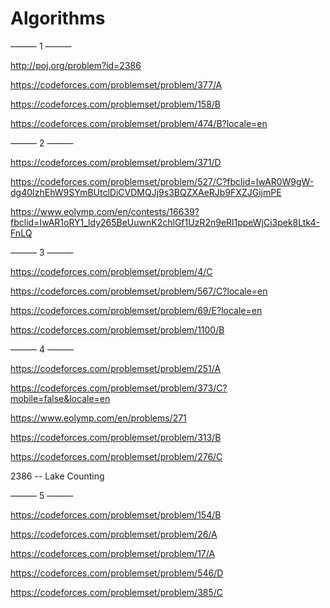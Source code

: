 # Algorithms
——— 1 ———

http://poj.org/problem?id=2386

https://codeforces.com/problemset/problem/377/A

https://codeforces.com/problemset/problem/158/B

https://codeforces.com/problemset/problem/474/B?locale=en


——— 2 ———

https://codeforces.com/problemset/problem/371/D

https://codeforces.com/problemset/problem/527/C?fbclid=IwAR0W9gW-dg40IzhEhW9SYmBUtclDiCVDMQJj9s3BQZXAeRJb9FXZJGijmPE

https://www.eolymp.com/en/contests/16639?fbclid=IwAR1oRY1_ldy265BeUuwnK2chlGf1UzR2n9eRl1ppeWjCi3pek8Ltk4-FnLQ


——— 3 ———

https://codeforces.com/problemset/problem/4/C

https://codeforces.com/problemset/problem/567/C?locale=en

https://codeforces.com/problemset/problem/69/E?locale=en

https://codeforces.com/problemset/problem/1100/B


——— 4 ———

https://codeforces.com/problemset/problem/251/A

https://codeforces.com/problemset/problem/373/C?mobile=false&locale=en

https://www.eolymp.com/en/problems/271

https://codeforces.com/problemset/problem/313/B

https://codeforces.com/problemset/problem/276/C

2386 -- Lake Counting

——— 5 ———

https://codeforces.com/problemset/problem/154/B

https://codeforces.com/problemset/problem/26/A

https://codeforces.com/problemset/problem/17/A

https://codeforces.com/problemset/problem/546/D

https://codeforces.com/problemset/problem/385/C 
